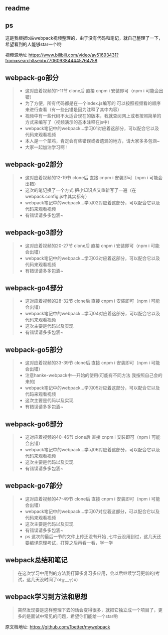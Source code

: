 ## readme

## ps

这是我根据b站webpack视频整理的，由于没有代码和笔记，就自己整理了一下，希望看到的人能够star一个哟

视频源地址 [<https://www.bilibili.com/video/av51693431?from=search&seid=7706093844445764758>]()

## webpack-go部分

> + 这对应着视频的1-11节 clone后 直接 cnpm i 安装即可（npm i 可能会出错）
> + 为了方便，所有代码都是在一个index.js编写的 可以按照视频看的顺序来进行查看（有一些出错是因为注释了其中内容）
> + 视频中有一些代码不太适合现在的版本，我就查阅网上或者按照简单的方式来编写了（视频演示的基本注释在js中）
> + webpack笔记中的webpack...学习01对应着这部分，可以配合它以及代码来观看视频
> + 本人是一个菜鸡，肯定会有些错误或者遗漏的地方，请大家多多包涵~
> + 大家一起加油学习啊！

## webpack-go2部分

> + 这对应着视频的12-19节 clone后 直接 cnpm i 安装即可（npm i 可能会出错）
> + 这次的笔记换了一个方式  把小知识点又重新写了一遍（在webpack.config.js中其实都有）
> + webpack笔记中的webpack...学习02对应着这部分，可以配合它以及代码来观看视频
> + 有错误请多多包涵~

## webpack-go3部分

> - 这对应着视频的20-27节 clone后 直接 cnpm i 安装即可（npm i 可能会出错）
> - webpack笔记中的webpack...学习03对应着这部分，可以配合它以及代码来观看视频
> - 有错误请多多包涵~

## webpack-go4部分

> - 这对应着视频的28-32节 clone后 直接 cnpm i 安装即可（npm i 可能会出错）
> - webpack笔记中的webpack...学习04对应着这部分，可以配合它以及代码来观看视频
> - 这次主要是代码以及实现
> - 有错误请多多包涵~

## webpack-go5部分

> - 这对应着视频的33-39节 clone后 直接 cnpm i 安装即可（npm i 可能会出错）
> - 注意hanke-webpack中一开始的使用(可能有不同方法 我按照自己会的来的)
> - webpack笔记中的webpack...学习05对应着这部分，可以配合它以及代码来观看视频
> - 这次主要是代码以及实现
> - 有错误请多多包涵~

## webpack-go6部分

> - 这对应着视频的40-46节 clone后 直接 cnpm i 安装即可（npm i 可能会出错）
> - webpack笔记中的webpack...学习06对应着这部分，可以配合它以及代码来观看视频
> - 这次主要是代码以及实现
> - 有错误请多多包涵~

## webpack-go7部分

> - 这对应着视频的47-49节 clone后 直接 cnpm i 安装即可（npm i 可能会出错）
> - webpack笔记中的webpack...学习07对应着这部分，可以配合它以及代码来观看视频
> - 这次主要是代码以及实现
> - 有错误请多多包涵~
> - ps 这次的最后一节的文件上传还没有开始 ,七牛云没用到过，这几天还要编译原理考试，打算之后再看一看，学一学  

## webpack总结和笔记

> 在这次学习中用到的方法我打算多复习多应用，会以后继续学习更新的(考试，这几天没时间了o(╥﹏╥)o)

## webpack学习到方法和思想
> 突然发现要是这样整理下去的话会变得很多，就把它独立成一个项目了，更多的是面试中常见的问题，希望你们能给一个star哟


原文档地址: https://github.com/1better/mywebpack
